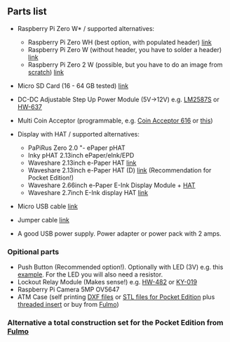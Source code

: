 ## Parts list

- Raspberry Pi Zero W* / supported alternatives:

    - Raspberry Pi Zero WH (best option, with populated header) [link](https://www.google.com/search?q=Raspberry+Pi+Zero+WH) 
    - Raspberry Pi Zero W (without header, you have to solder a header) [link](https://www.google.com/search?q=Raspberry+Pi+Zero+W) 
    - Raspberry Pi Zero 2 W (possible, but you have to do an image from [scratch](/docs/guide/add_on_zero2.md)) [link](https://www.google.com/search?q=Raspberry+Pi+Zero+2+W) 

- Micro SD Card (16 - 64 GB tested) [link](https://www.google.com/search?q=Micro+SD+Card) 
- DC-DC Adjustable Step Up Power Module (5V->12V) e.g. [LM2587S](https://www.ebay.de/itm/DC-DC-Adjustable-Step-up-Boost-Power-Supply-LM2587S-3V-5V-12V-to-19V-24V-30V-36V-/402196830271) or [HW-637](https://www.amazon.de/Converter-verstellbar-Spannungsregler-Effizienz-Board-Green-1-gr%C3%BCn/dp/B07S5YH2MB)
- Multi Coin Acceptor (programmable, e.g. [Coin Acceptor 616](https://de.aliexpress.com/item/1005002636710497.html) or [this](https://de.aliexpress.com/item/1005002636710497.html))
- Display with HAT / supported alternatives:

    - PaPiRus Zero 2.0 "- ePaper pHAT 
    - Inky pHAT 2.13inch ePaper/eInk/EPD 
    - Waveshare 2.13inch e-Paper HAT [link](https://www.waveshare.com/wiki/2.13inch_e-Paper_HAT) 
    - Waveshare 2.13inch e-Paper HAT (D) [link](https://www.waveshare.com/2.13inch-e-paper-hat-d.htm) (Recommendation for Pocket Edition!)
    - Waveshare 2.66inch e-Paper E-Ink Display Module + [HAT](https://www.waveshare.com/wiki/E-Paper_Driver_HAT) 
    - Waveshare 2.7inch E-Ink display HAT [link](https://www.waveshare.com/wiki/2.7inch_e-Paper_HAT)

- Micro USB cable [link](https://www.google.com/search?q=usb+2+micro+b) 
- Jumper cable [link](https://www.google.com/search?q=jumper+cable)
- A good USB power supply. Power adapter or power pack with 2 amps.
    

### Opitional parts

- Push Button (Recommended option!). Optionally with LED (3V) e.g. this [example](https://www.amazon.de/dp/B00UFNI47I/). For the LED you will also need a resistor. 
- Lockout Relay Module (Makes sense!) e.g. [HW-482](https://www.google.com/search?q=HW-482) or [KY-019](https://www.google.com/search?q=KY-019) 
- Raspberry Pi Camera 5MP OV5647 
- ATM Case (self printing [DXF files](https://github.com/21isenough/LightningATM/tree/master/resources/3dmodels) or [STL files for Pocket Edition](https://github.com/21isenough/LightningATM/tree/master/resources/3dmodels/LightningATM%20-%20Pocket%20Edition/STLs) plus [threaded insert](https://www.google.com/search?q=threaded+insert) or buy from [Fulmo](https://shop.fulmo.org/shop/))

### Alternative a total construction set for the Pocket Edition from [Fulmo](https://shop.fulmo.org/product/the-lightning-atm-bitcoin-construction-set/)
